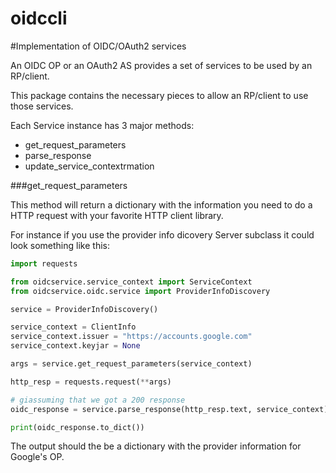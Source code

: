 # oidccli
#Implementation of OIDC/OAuth2 services

An OIDC OP or an OAuth2 AS provides a set of services to be used by an
RP/client.

This package contains the necessary pieces to allow an RP/client to use those
services.

Each Service instance has 3 major methods:

  * get_request_parameters
  * parse_response
  * update_service_contextrmation

###get_request_parameters

This method will return a dictionary with the information you need to
do a HTTP request with your favorite HTTP client library.

For instance if you use the provider info dicovery Server subclass it could
look something like this:

```python
import requests

from oidcservice.service_context import ServiceContext
from oidcservice.oidc.service import ProviderInfoDiscovery

service = ProviderInfoDiscovery()

service_context = ClientInfo
service_context.issuer = "https://accounts.google.com"
service_context.keyjar = None

args = service.get_request_parameters(service_context)

http_resp = requests.request(**args)

# giassuming that we got a 200 response
oidc_response = service.parse_response(http_resp.text, service_context)

print(oidc_response.to_dict())
```

The output should the be a dictionary with the provider information for
Google's OP.
